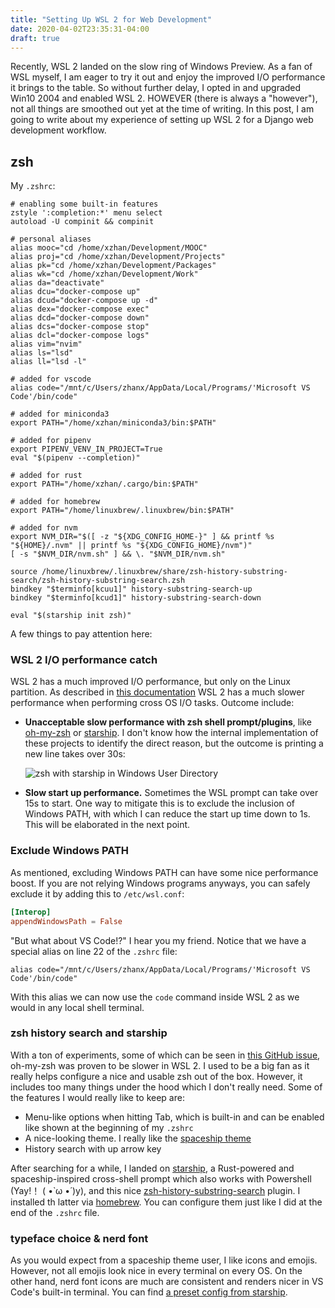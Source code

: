 ```yaml
---
title: "Setting Up WSL 2 for Web Development"
date: 2020-04-02T23:35:31-04:00
draft: true
---
```


Recently, WSL 2 landed on the slow ring of Windows Preview. As a fan of WSL myself, I am eager to try it out and enjoy the improved I/O performance it brings to the table. So without further delay, I opted in and upgraded Win10 2004 and enabled WSL 2. HOWEVER (there is always a "however"), not all things are smoothed out yet at the time of writing. In this post, I am going to write about my experience of setting up WSL 2 for a Django web development workflow.

## zsh

My `.zshrc`:

```shell
# enabling some built-in features
zstyle ':completion:*' menu select
autoload -U compinit && compinit

# personal aliases
alias mooc="cd /home/xzhan/Development/MOOC"
alias proj="cd /home/xzhan/Development/Projects"
alias pk="cd /home/xzhan/Development/Packages"
alias wk="cd /home/xzhan/Development/Work"
alias da="deactivate"
alias dcu="docker-compose up"
alias dcud="docker-compose up -d"
alias dex="docker-compose exec"
alias dcd="docker-compose down"
alias dcs="docker-compose stop"
alias dcl="docker-compose logs"
alias vim="nvim"
alias ls="lsd"
alias ll="lsd -l"

# added for vscode
alias code="/mnt/c/Users/zhanx/AppData/Local/Programs/'Microsoft VS Code'/bin/code"

# added for miniconda3
export PATH="/home/xzhan/miniconda3/bin:$PATH"

# added for pipenv
export PIPENV_VENV_IN_PROJECT=True
eval "$(pipenv --completion)"

# added for rust
export PATH="/home/xzhan/.cargo/bin:$PATH"

# added for homebrew
export PATH="/home/linuxbrew/.linuxbrew/bin:$PATH"

# added for nvm
export NVM_DIR="$([ -z "${XDG_CONFIG_HOME-}" ] && printf %s "${HOME}/.nvm" || printf %s "${XDG_CONFIG_HOME}/nvm")"
[ -s "$NVM_DIR/nvm.sh" ] && \. "$NVM_DIR/nvm.sh"

source /home/linuxbrew/.linuxbrew/share/zsh-history-substring-search/zsh-history-substring-search.zsh
bindkey "$terminfo[kcuu1]" history-substring-search-up
bindkey "$terminfo[kcud1]" history-substring-search-down

eval "$(starship init zsh)"
```

A few things to pay attention here:

### WSL 2 I/O performance catch

WSL 2 has a much improved I/O performance, but only on the Linux partition. As described in [this documentation](https://docs.microsoft.com/en-us/windows/wsl/wsl2-ux-changes#cross-os-file-speed-will-be-slower-in-initial-preview-builds) WSL 2 has a much slower performance when performing cross OS I/O tasks. Outcome include:

- **Unacceptable slow performance with zsh shell prompt/plugins**, like [oh-my-zsh](https://ohmyz.sh/) or [starship](https://starship.rs/). I don't know how the internal implementation of these projects to identify the direct reason, but the outcome is printing a new line takes over 30s:

  ![zsh with starship in Windows User Directory](/zsh_with_starship.gif)

- **Slow start up performance.** Sometimes the WSL prompt can take over 15s to start. One way to mitigate this is to exclude the inclusion of Windows PATH, with which I can reduce the start up time down to 1s. This will be elaborated in the next point.

### Exclude Windows PATH

As mentioned, excluding Windows PATH can have some nice performance boost. If you are not relying Windows programs anyways, you can safely exclude it by adding this to `/etc/wsl.conf`:

```toml
[Interop]
appendWindowsPath = False
```

"But what about VS Code!?" I hear you my friend. Notice that we have a special alias on line 22 of the `.zshrc` file:

```shell
alias code="/mnt/c/Users/zhanx/AppData/Local/Programs/'Microsoft VS Code'/bin/code"
```

With this alias we can now use the `code` command inside WSL 2 as we would in any local shell terminal.

### zsh history search and starship

With a ton of experiments, some of which can be seen in [this GitHub issue](https://github.com/starship/starship/issues/1038), oh-my-zsh was proven to be slower in WSL 2. I used to be a big fan as it really helps configure a nice and usable zsh out of the box. However, it includes too many things under the hood which I don't really need. Some of the features I would really like to keep are:

- Menu-like options when hitting Tab, which is built-in and can be enabled like shown at the beginning of my `.zshrc`
- A nice-looking theme. I really like the [spaceship theme](https://github.com/denysdovhan/spaceship-prompt)
- History search with up arrow key

After searching for a while, I landed on [starship](https://starship.rs/), a Rust-powered and spaceship-inspired cross-shell prompt which also works with Powershell (Yay!！ ( •̀ ω •́ )y), and this nice [zsh-history-substring-search](https://github.com/zsh-users/zsh-history-substring-search) plugin. I installed th latter via [homebrew](https://docs.brew.sh/Homebrew-on-Linux). You can configure them just like I did at the end of the `.zshrc` file.

### typeface choice & nerd font

As you would expect from a spaceship theme user, I like icons and emojis. However, not all emojis look nice in every terminal on every OS. On the other hand, nerd font icons are much are consistent and renders nicer in VS Code's built-in terminal. You can find [a preset config from starship](https://starship.rs/presets/).